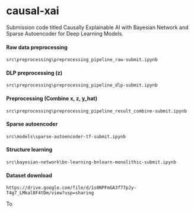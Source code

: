 # causal-xai

Submission code titled Causally Explainable AI with Bayesian Network and Sparse Autoencoder for Deep Learning Models.

#### Raw data preprocessing
```
src\preprocessing\preprocessing_pipeline_raw-submit.ipynb
```

#### DLP preprocessing (z)
```
src\preprocessing\preprocessing_pipeline_dlp-submit.ipynb
```

#### Preprocessing (Combine x, z, y_hat)
```
src\preprocessing\preprocessing_pipeline_result_combine-submit.ipynb
```

#### Sparse autoencoder
```
src\models\sparse-autoencoder-tf-submit.ipynb
```

#### Structure learning
```
src\bayesian-network\bn-learning-bnlearn-monolithic-submit.ipynb
```

#### Dataset download
```
https://drive.google.com/file/d/1s0NPFmGA3f77pJy-T4g7_LMkal8F4tDm/view?usp=sharing
```

To